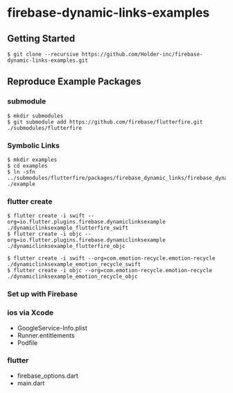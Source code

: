 # firebase-dynamic-links-examples

## Getting Started

```
$ git clone --recursive https://github.com/Holder-inc/firebase-dynamic-links-examples.git
```

## Reproduce Example Packages

### submodule

```
$ mkdir submodules
$ git submodule add https://github.com/firebase/flutterfire.git ./submodules/flutterfire
```

### Symbolic Links

```
$ mkdir examples
$ cd examples
$ ln -sfn ../submodules/flutterfire/packages/firebase_dynamic_links/firebase_dynamic_links/example/ ./example
```

### flutter create

```
$ flutter create -i swift --org=io.flutter.plugins.firebase.dynamiclinksexample ./dynamiclinksexample_flutterfire_swift
$ flutter create -i objc --org=io.flutter.plugins.firebase.dynamiclinksexample ./dynamiclinksexample_flutterfire_objc

$ flutter create -i swift --org=com.emotion-recycle.emotion-recycle ./dynamiclinksexample_emotion_recycle_swift
$ flutter create -i objc --org=com.emotion-recycle.emotion-recycle ./dynamiclinksexample_emotion_recycle_objc
```



### Set up with Firebase

### ios via Xcode

- GoogleService-Info.plist
- Runner.entitlements
- Podfile

### flutter

- firebase_options.dart
- main.dart
